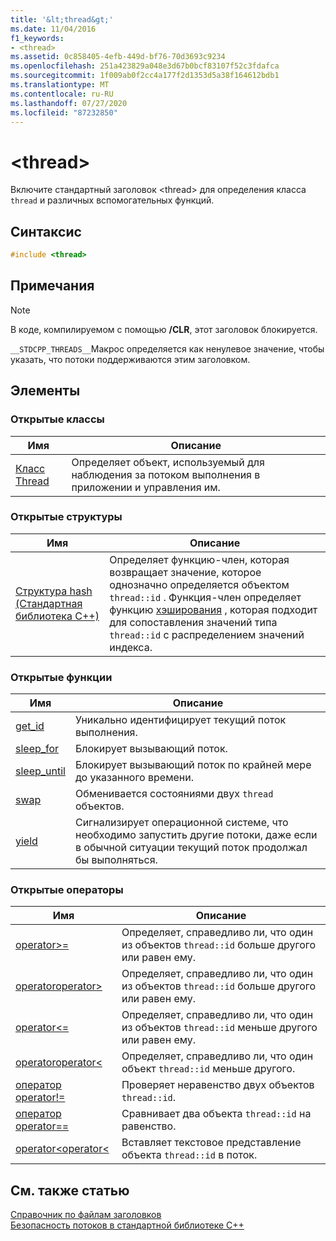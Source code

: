 ```yaml
---
title: '&lt;thread&gt;'
ms.date: 11/04/2016
f1_keywords:
- <thread>
ms.assetid: 0c858405-4efb-449d-bf76-70d3693c9234
ms.openlocfilehash: 251a423829a048e3d67b0bcf83107f52c3fdafca
ms.sourcegitcommit: 1f009ab0f2cc4a177f2d1353d5a38f164612bdb1
ms.translationtype: MT
ms.contentlocale: ru-RU
ms.lasthandoff: 07/27/2020
ms.locfileid: "87232850"
---
```

# <a name="ltthreadgt"></a>&lt;thread&gt;

Включите стандартный заголовок \<thread> для определения класса `thread` и различных вспомогательных функций.

## <a name="syntax"></a>Синтаксис

```cpp
#include <thread>
```

## <a name="remarks"></a>Примечания

> [!NOTE]
> В коде, компилируемом с помощью **/CLR**, этот заголовок блокируется.

`__STDCPP_THREADS__`Макрос определяется как ненулевое значение, чтобы указать, что потоки поддерживаются этим заголовком.

## <a name="members"></a>Элементы

### <a name="public-classes"></a>Открытые классы

|Имя|Описание|
|----------|-----------------|
|[Класс Thread](../standard-library/thread-class.md)|Определяет объект, используемый для наблюдения за потоком выполнения в приложении и управления им.|

### <a name="public-structures"></a>Открытые структуры

|Имя|Описание|
|----------|-----------------|
|[Структура hash (Стандартная библиотека C++)](../standard-library/hash-structure-stl.md)|Определяет функцию-член, которая возвращает значение, которое однозначно определяется объектом `thread::id` . Функция-член определяет функцию [хэширования](../standard-library/hash-class.md) , которая подходит для сопоставления значений типа `thread::id` с распределением значений индекса.|

### <a name="public-functions"></a>Открытые функции

|Имя|Описание|
|----------|-----------------|
|[get_id](../standard-library/thread-functions.md#get_id)|Уникально идентифицирует текущий поток выполнения.|
|[sleep_for](../standard-library/thread-functions.md#sleep_for)|Блокирует вызывающий поток.|
|[sleep_until](../standard-library/thread-functions.md#sleep_until)|Блокирует вызывающий поток по крайней мере до указанного времени.|
|[swap](../standard-library/thread-functions.md#swap)|Обменивается состояниями двух `thread` объектов.|
|[yield](../standard-library/thread-functions.md#yield)|Сигнализирует операционной системе, что необходимо запустить другие потоки, даже если в обычной ситуации текущий поток продолжал бы выполняться.|

### <a name="public-operators"></a>Открытые операторы

|Имя|Описание|
|----------|-----------------|
|[operator>=](../standard-library/thread-operators.md#op_gt_eq)|Определяет, справедливо ли, что один из объектов `thread::id` больше другого или равен ему.|
|[operatoroperator>](../standard-library/thread-operators.md#op_gt)|Определяет, справедливо ли, что один из объектов `thread::id` больше другого или равен ему.|
|[operator<=](../standard-library/thread-operators.md#op_lt_eq)|Определяет, справедливо ли, что один из объектов `thread::id` меньше другого или равен ему.|
|[operatoroperator<](../standard-library/thread-operators.md#op_lt)|Определяет, справедливо ли, что один объект `thread::id` меньше другого.|
|[оператор operator!=](../standard-library/thread-operators.md#op_neq)|Проверяет неравенство двух объектов `thread::id`.|
|[оператор operator==](../standard-library/thread-operators.md#op_eq_eq)|Сравнивает два объекта `thread::id` на равенство.|
|[operator<operator<](../standard-library/thread-operators.md#op_lt_lt)|Вставляет текстовое представление объекта `thread::id` в поток.|

## <a name="see-also"></a>См. также статью

[Справочник по файлам заголовков](../standard-library/cpp-standard-library-header-files.md)\
[Безопасность потоков в стандартной библиотеке C++](../standard-library/thread-safety-in-the-cpp-standard-library.md)
